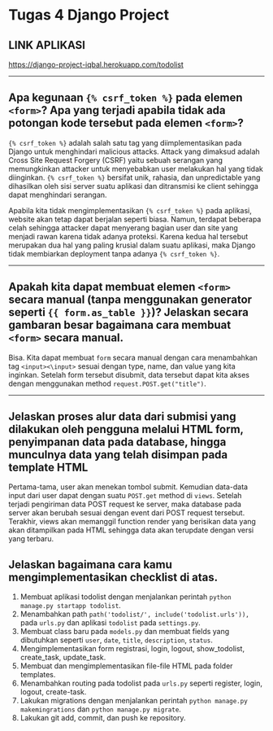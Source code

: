 # Tugas 4 Django Project
## LINK APLIKASI
https://django-project-iqbal.herokuapp.com/todolist
<hr>

## Apa kegunaan `{% csrf_token %}` pada elemen `<form>`? Apa yang terjadi apabila tidak ada potongan kode tersebut pada elemen `<form>`?

`{% csrf_token %}` adalah salah satu tag yang diimplementasikan pada Django untuk menghindari malicious attacks. Attack yang dimaksud adalah Cross Site Request Forgery (CSRF) yaitu sebuah serangan yang memungkinkan attacker untuk menyebabkan user melakukan hal yang tidak diinginkan. `{% csrf_token %}` bersifat unik, rahasia, dan unpredictable yang dihasilkan oleh sisi server suatu aplikasi dan ditransmisi ke client sehingga dapat menghindari serangan. 

Apabila kita tidak mengimplementasikan `{% csrf_token %}` pada aplikasi, website akan tetap dapat berjalan seperti biasa. Namun, terdapat beberapa celah sehingga attacker dapat menyerang bagian user dan site yang menjadi rawan karena tidak adanya proteksi. Karena kedua hal tersebut merupakan dua hal yang paling krusial dalam suatu aplikasi, maka Django tidak membiarkan deployment tanpa adanya `{% csrf_token %}`.
<hr>

## Apakah kita dapat membuat elemen `<form>` secara manual (tanpa menggunakan generator seperti `{{ form.as_table }}`)? Jelaskan secara gambaran besar bagaimana cara membuat `<form>` secara manual.

Bisa. Kita dapat membuat `form` secara manual dengan cara menambahkan tag `<input><\input>` sesuai dengan type, name, dan value yang kita inginkan. Setelah form tersebut disubmit, data tersebut dapat kita akses dengan menggunakan method `request.POST.get("title")`.
<hr>

## Jelaskan proses alur data dari submisi yang dilakukan oleh pengguna melalui HTML form, penyimpanan data pada database, hingga munculnya data yang telah disimpan pada template HTML

Pertama-tama, user akan menekan tombol submit. Kemudian data-data input dari user dapat dengan suatu `POST.get` method di `views`. Setelah terjadi pengiriman data POST request ke server, maka database pada server akan berubah sesuai dengan event dari POST request tersebut. Terakhir, views akan memanggil function render yang berisikan data yang akan ditampilkan pada HTML sehingga data akan terupdate dengan versi yang terbaru.

## Jelaskan bagaimana cara kamu mengimplementasikan checklist di atas.

1. Membuat aplikasi todolist dengan menjalankan perintah `python manage.py startapp todolist`.
2. Menambahkan path `path('todolist/', include('todolist.urls')),` pada `urls.py` dan aplikasi `todolist` pada `settings.py`.
3. Membuat class baru pada `models.py` dan membuat fields yang dibutuhkan seperti `user`, `date`, `title`, `description`, `status`.
4. Mengimplementasikan form registrasi, login, logout, show_todolist, create_task, update_task.
5. Membuat dan mengimplementasikan file-file HTML pada folder templates.
6. Menambahkan routing pada todolist pada `urls.py` seperti register, login, logout, create-task.
7. Lakukan migrations dengan menjalankan perintah `python manage.py makemingrations` dan `python manage.py migrate`.
8. Lakukan git add, commit, dan push ke repository.
